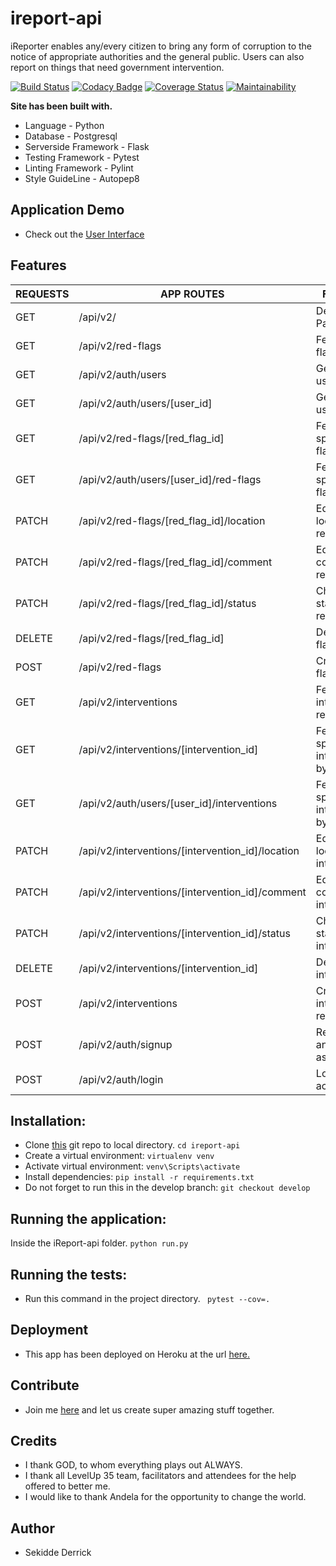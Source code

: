 # ireport-api
iReporter enables any/every citizen to bring any form of corruption to the notice of appropriate authorities and the general public. Users can also report on things that need government intervention.

[![Build Status](https://travis-ci.org/neelxie/ireport-api.svg?branch=develop)](https://travis-ci.org/neelxie/ireport-api)
[![Codacy Badge](https://api.codacy.com/project/badge/Grade/a439c5890cce4f94b3b50e53036c014e)](https://www.codacy.com/app/neelxie/ireport-api?utm_source=github.com&amp;utm_medium=referral&amp;utm_content=neelxie/ireport-api&amp;utm_campaign=Badge_Grade)
[![Coverage Status](https://coveralls.io/repos/github/neelxie/ireport-api/badge.svg?branch=challenge3)](https://coveralls.io/github/neelxie/ireport-api?branch=challenge3)
[![Maintainability](https://api.codeclimate.com/v2/badges/aee377f03ebc940278a0/maintainability)](https://codeclimate.com/github/neelxie/ireport-api/maintainability)

<b> Site has been built with.</b>
*   Language - Python
*   Database - Postgresql
*   Serverside Framework - Flask
*   Testing Framework - Pytest
*   Linting Framework - Pylint
*   Style GuideLine - Autopep8

## Application Demo 

*   Check out the [User Interface](https://neelxie.github.io/iReport/UI/)

## Features

  | REQUESTS | APP ROUTES | FUNCTION | ROLE 
  |----------|------------|----------|-----
  |  GET | /api/v2/ | Default/Home Page. | All
  |  GET | /api/v2/red-flags | Fetch all red-flags records. | User 
  |  GET | /api/v2/auth/users | Get all app users. | Admin
  |  GET | /api/v2/auth/users/[user_id] | Get a single user details | Admin
  |  GET | /api/v2/red-flags/[red_flag_id] | Fetch a specific red-flag by id. | User
  |  GET | /api/v2/auth/users/[user_id]/red-flags | Fetch a specific red-flag by id. | User
  |  PATCH | /api/v2/red-flags/[red_flag_id]/location | Edit/Change location of red-flag. | User
  |  PATCH | /api/v2/red-flags/[red_flag_id]/comment | Edit/Change comment of red-flag. | User
  |  PATCH | /api/v2/red-flags/[red_flag_id]/status | Change status of red-flag. | Admin
  |  DELETE | /api/v2/red-flags/[red_flag_id] | Delete red-flag. | User
  |  POST | /api/v2/red-flags | Create a red-flag record. | User
  |  GET | /api/v2/interventions | Fetch all interventions records. | User 
  |  GET | /api/v2/interventions/[intervention_id] | Fetch a specific intervention by id. | User
  |  GET | /api/v2/auth/users/[user_id]/interventions | Fetch a specific intervention by id. | User
  |  PATCH | /api/v2/interventions/[intervention_id]/location | Edit/Change location of intervention. | User
  |  PATCH | /api/v2/interventions/[intervention_id]/comment | Edit/Change comment of intervention. | User
  |  PATCH | /api/v2/interventions/[intervention_id]/status | Change status of intervention. | Admin
  |  DELETE | /api/v2/interventions/[intervention_id] | Delete intervention. | User
  |  POST | /api/v2/interventions | Create a intervention record. | User
  |  POST | /api/v2/auth/signup | Register for an account as a user. | All
  |  POST | /api/v2/auth/login | Log into app account. | All

## Installation:

*  Clone [this](https://github.com/neelxie/ireport-api.git) git repo to local directory.
``` cd ireport-api ```
*  Create a virtual environment:
``` virtualenv venv ```
*  Activate virtual environment:
``` venv\Scripts\activate ```
*  Install dependencies:
``` pip install -r requirements.txt ```
*  Do not forget to run this in the develop branch:
``` git checkout develop ```

## Running the application:

Inside the iReport-api folder.
``` python run.py ```

## Running the tests:

*  Run this command in the project directory.
``` pytest --cov=.```

## Deployment

*  This app has been deployed on Heroku at the url [here.](https://my-ireporta.herokuapp.com/api/v2/)

## Contribute

*  Join me [here](https://github.com/neelxie/ireport-api/tree/challenge3) and let us create super amazing stuff together.

## Credits

*  I thank GOD, to whom everything plays out ALWAYS.
*  I thank all LevelUp 35 team, facilitators and attendees
   for the help offered to better me.
*  I would like to thank Andela for the opportunity to change the world.

## Author

*  Sekidde Derrick